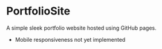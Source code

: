 # PortfolioSite
A simple sleek portfolio website hosted using GitHub pages.
* Mobile responsiveness not yet implemented 
